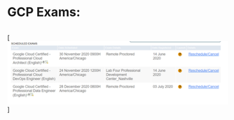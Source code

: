 # GCP Exams:
```
```
[<img src="https://github.com/cgpeanut/gcp-architect/blob/main/data/gcp-exams.png">]
```
```